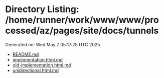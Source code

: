 # Directory Listing: /home/runner/work/www/www/processed/az/pages/site/docs/tunnels
Generated on: Wed May  7 05:17:25 UTC 2025

- [README.md](README.md)
- [implementation.html.md](implementation.html.md)
- [old-implementation.html.md](old-implementation.html.md)
- [unidirectional.html.md](unidirectional.html.md)
